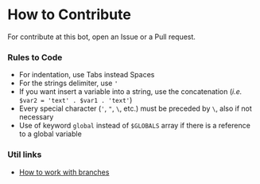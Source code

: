 # How to Contribute
For contribute at this bot, open an Issue or a Pull request.

### Rules to Code

* For indentation, use Tabs instead Spaces
* For the strings delimiter, use `'`
* If you want insert a variable into a string, use the concatenation (_i.e._ `$var2 = 'text' . $var1 . 'text'`)
* Every special character (`'`, `"`, `\`, etc.) must be preceded by `\`, also if not necessary
* Use of keyword `global` instead of `$GLOBALS` array if there is a reference to a global variable

### Util links

* [How to work with branches](https://www.robinwieruch.de/git-team-workflow)
